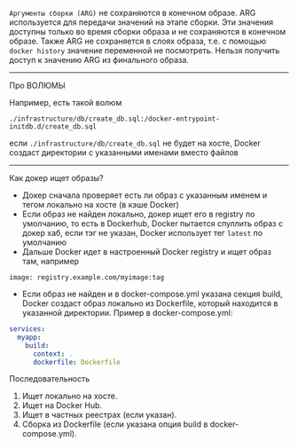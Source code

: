 `Аргументы сборки (ARG)` не сохраняются в конечном образе. ARG используется для передачи значений на этапе сборки. Эти значения доступны только во время сборки образа и не сохраняются в конечном образе. Также ARG не сохраняется в слоях образа, т.е. с помощью `docker history` значение переменной не посмотреть. Нельзя получить доступ к значению ARG из финального образа. 

--- 
Про ВОЛЮМЫ

Например, есть такой волюм

`./infrastructure/db/create_db.sql:/docker-entrypoint-initdb.d/create_db.sql`

если `./infrastructure/db/create_db.sql` не будет на хосте, Docker создаст директории с указанными именами вместо файлов

--- 

Как докер ищет образы? 

- Докер сначала проверяет есть ли образ с указанным именем и тегом локально на хосте (в кэше Docker)
- Если образ не найден локально, докер ищет его в registry по умолчанию, то есть в Dockerhub, Docker пытается спуллить образ с докер хаб, если тэг не указан, Docker использует тег `latest` по умолчанию
- Дальше Docker идет в настроенный Docker registry и ищет образ там, например

`image: registry.example.com/myimage:tag`

- Если образ не найден и в docker-compose.yml указана секция build, Docker создаст образ локально из Dockerfile, который находится в указанной директории. Пример в docker-compose.yml:
```yaml
services:
  myapp:
    build:
      context: .
      dockerfile: Dockerfile
```

Последовательность

1. Ищет локально на хосте.
2. Ищет на Docker Hub.
3. Ищет в частных реестрах (если указан).
4. Сборка из Dockerfile (если указана опция build в docker-compose.yml).

